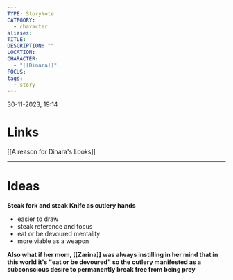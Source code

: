 ```yaml
---
TYPE: StoryNote
CATEGORY:
  - character
aliases: 
TITLE: 
DESCRIPTION: ""
LOCATION: 
CHARACTER:
  - "[[Dinara]]"
FOCUS: 
tags:
  - story
---
```


30-11-2023, 19:14



# Links

[[A reason for Dinara's Looks]]

- - - 
# Ideas


**Steak fork and steak Knife as cutlery hands**
- easier to draw
- steak reference and focus
- eat or be devoured mentality
- more viable as a weapon


**Also what if her mom, [[Zarina]] was always instilling in her mind that in this world it's "eat or be devoured" so the cutlery manifested as a subconscious desire to permanently break free from being prey**